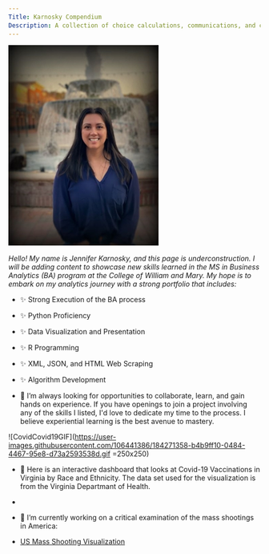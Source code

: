 ```yaml
---
Title: Karnosky Compendium
Description: A collection of choice calculations, communications, and critical examinations.
---
```






![My Picture](/pics/WilliamsburgJBK.jpg)


*Hello! My name is Jennifer Karnosky, and this page is underconstruction. I will be adding content to showcase new skills learned in the MS in Business Analytics (BA) program at the College of William and Mary. My hope is to embark on my analytics journey with a strong portfolio that includes:*

- ✨ Strong Execution of the BA process
- ✨ Python Proficiency
- ✨ Data Visualization and Presentation
- ✨ R Programming 
- ✨ XML, JSON, and HTML Web Scraping
- ✨ Algorithm Development


- 👯 I’m always looking for opportunities to collaborate, learn, and gain hands on experience. If you have openings to join a project involving any of the skills I listed, I'd love to dedicate my time to the process. I believe experiential learning is the best avenue to mastery.

![CovidCovid19GIF](https://user-images.githubusercontent.com/106441386/184271358-b4b9ff10-0484-4467-95e8-d73a2593538d.gif =250x250)
- 💉 Here is an interactive dashboard that looks at Covid-19 Vaccinations in Virginia by Race and Ethnicity. The data set used for the visualization is from the Virginia Departmant of Health.
- 

- 🔭 I’m currently working on a critical examination of the mass shootings in America:

- [US Mass Shooting Visualization](/massShootings/index.md)

